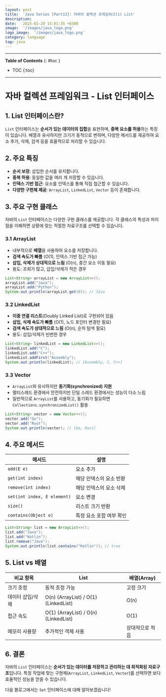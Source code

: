 ```yaml
---
layout: post
title:  'Java Series [Part13]: 자바의 컬렉션 프레임워크(1) List'
description: 
date:   2025-02-20 15:01:35 +0300
image:  '/images/java_logo.png'
logo_image:  '/images/java_logo.png'
category: language
tag: java
---
```

---

**Table of Contents**
{: #toc }
*  TOC
{:toc}

---
# 자바 컬렉션 프레임워크 - List 인터페이스

## 1. List 인터페이스란?
`List` 인터페이스는 **순서가 있는 데이터의 집합**을 표현하며, **중복 요소를 허용**하는 특징이 있습니다. 
배열과 유사하지만 크기가 동적으로 변하며, 다양한 메서드를 제공하여 요소 추가, 삭제, 검색 등을 효율적으로 처리할 수 있습니다.

## 2. 주요 특징
- **순서 보장**: 삽입한 순서를 유지합니다.
- **중복 허용**: 동일한 값을 여러 개 저장할 수 있습니다.
- **인덱스 기반 접근**: 요소를 인덱스를 통해 직접 접근할 수 있습니다.
- **다양한 구현체 제공**: `ArrayList`, `LinkedList`, `Vector` 등이 존재합니다.

## 3. 주요 구현 클래스
자바의 `List` 인터페이스는 다양한 구현 클래스를 제공합니다. 각 클래스의 특성과 차이점을 이해하면 상황에 맞는 적절한 자료구조를 선택할 수 있습니다.

### 3.1 ArrayList
- 내부적으로 **배열**을 사용하여 요소를 저장합니다.
- **검색 속도가 빠름** (O(1), 인덱스 기반 접근 가능)
- **삽입, 삭제가 상대적으로 느림** (O(n), 중간 요소 이동 필요)
- 용도: 조회가 많고, 삽입/삭제가 적은 경우

```java
List<String> arrayList = new ArrayList<>();
arrayList.add("Java");
arrayList.add("Python");
System.out.println(arrayList.get(0)); // Java
```

### 3.2 LinkedList
- **이중 연결 리스트**(Doubly Linked List)로 구현되어 있음
- **삽입, 삭제 속도가 빠름** (O(1), 노드 포인터 변경만 필요)
- **검색 속도가 상대적으로 느림** (O(n), 순차 탐색 필요)
- 용도: 삽입/삭제가 빈번한 경우

```java
List<String> linkedList = new LinkedList<>();
linkedList.add("C");
linkedList.add("C++");
linkedList.addFirst("Assembly");
System.out.println(linkedList); // [Assembly, C, C++]
```

### 3.3 Vector
- `ArrayList`와 유사하지만 **동기화(synchronized) 지원**
- 멀티스레드 환경에서 안전하지만 단일 스레드 환경에서는 성능이 다소 느림
- 일반적으로 `ArrayList`를 사용하고, 동기화가 필요하면 `Collections.synchronizedList()` 활용

```java
List<String> vector = new Vector<>();
vector.add("Go");
vector.add("Rust");
System.out.println(vector); // [Go, Rust]
```

## 4. 주요 메서드

| 메서드 | 설명 |
|--------|------|
| `add(E e)` | 요소 추가 |
| `get(int index)` | 해당 인덱스의 요소 반환 |
| `remove(int index)` | 해당 인덱스의 요소 삭제 |
| `set(int index, E element)` | 요소 변경 |
| `size()` | 리스트 크기 반환 |
| `contains(Object o)` | 특정 요소 포함 여부 확인 |

```java
List<String> list = new ArrayList<>();
list.add("Java");
list.add("Kotlin");
list.remove("Java");
System.out.println(list.contains("Kotlin")); // true
```

## 5. List vs 배열

| 비교 항목 | List | 배열(Array) |
|----------|------|------------|
| 크기 조정 | 동적 조정 가능 | 고정 크기 |
| 데이터 삽입/삭제 | O(n) (ArrayList) / O(1) (LinkedList) | O(n) |
| 접근 속도 | O(1) (ArrayList) / O(n) (LinkedList) | O(1) |
| 메모리 사용량 | 추가적인 객체 사용 | 상대적으로 적음 |

## 6. 결론
자바의 `List` 인터페이스는 **순서가 있는 데이터를 저장하고 관리하는 데 최적화된 자료구조**입니다. 
특정 작업에 맞는 구현체(`ArrayList`, `LinkedList`, `Vector`)를 선택하면 보다 효율적인 성능을 얻을 수 있습니다. 

다음 블로그에서는 `Set` 인터페이스에 대해 알아보겠습니다!